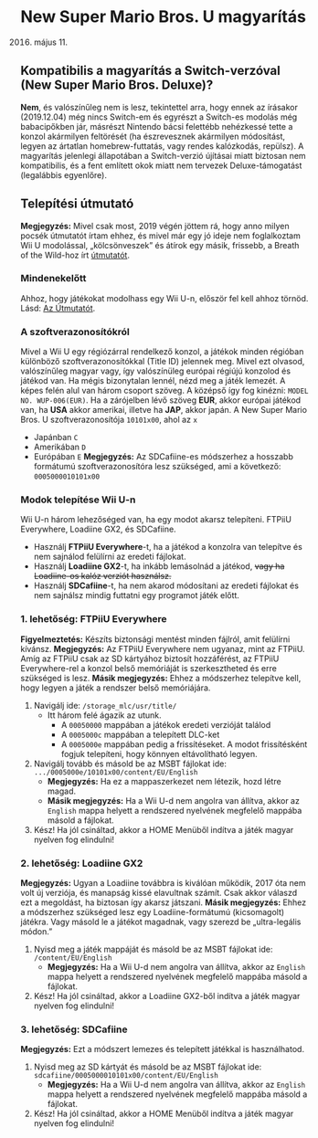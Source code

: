# New Super Mario Bros. U magyarítás
2016. május 11.

## Kompatibilis a magyarítás a Switch-verzóval (New Super Mario Bros. Deluxe)?
**Nem**, és valószínűleg nem is lesz, tekintettel arra, hogy ennek az írásakor (2019.12.04) még nincs Switch-em és egyrészt a Switch-es modolás még babacipőkben jár, másrészt Nintendo bácsi felettébb nehézkessé tette a konzol akármilyen feltörését (ha észrevesznek akármilyen módosítást, legyen az ártatlan homebrew-futtatás, vagy rendes kalózkodás, repülsz).
A magyarítás jelenlegi állapotában a Switch-verzió újításai miatt biztosan nem kompatibilis, és a fent említett okok miatt nem tervezek Deluxe-támogatást (legalábbis egyenlőre).

## Telepítési útmutató
**Megjegyzés:** Mivel csak most, 2019 végén jöttem rá, hogy anno milyen pocsék útmutatót írtam ehhez, és mivel már egy jó ideje nem foglalkoztam Wii U modolással, „kölcsönveszek” és átírok egy másik, frissebb, a Breath of the Wild-hoz írt [útmutatót](https://botw-modding-database.fandom.com/wiki/Mod_Installation_Instructions).

### Mindenekelőtt
Ahhoz, hogy játékokat modolhass egy Wii U-n, először fel kell ahhoz törnöd. Lásd: [Az Útmutatót](https://wiiu.hacks.guide/).

### A szoftverazonosítókról
Mivel a Wii U egy régiózárral rendelkező konzol, a játékok minden régióban különböző szoftverazonosítókkal (Title ID) jelennek meg. Mivel ezt olvasod, valószínűleg magyar vagy, így valószínüleg európai régiújú konzolod és játékod van. Ha mégis bizonytalan lennél, nézd meg a játék lemezét. A képes felén alul van három csoport szöveg. A középső így fog kinézni: `MODEL NO. WUP-006(EUR)`. Ha a zárójelben lévő szöveg **EUR**, akkor európai játékod van, ha **USA** akkor amerikai, illetve ha **JAP**, akkor japán.
A New Super Mario Bros. U szoftverazonosítója `10101x00`, ahol az `x`
- Japánban `C`
- Amerikában `D`
- Európában `E`
**Megjegyzés:** Az SDCafiine-es módszerhez a hosszabb formátumú szoftverazonosítóra lesz szükséged, ami a következő: `0005000010101x00`

### Modok telepítése Wii U-n
Wii U-n három lehezőséged van, ha egy modot akarsz telepíteni. FTPiiU Everywhere, Loadiine GX2, és SDCafiine.
- Használj **FTPiiU Everywhere**-t, ha a játékod a konzolra van telepítve és nem sajnálod felülírni az eredeti fájlokat.
- Használj **Loadiine GX2**-t, ha inkább lemásolnád a játékod, ~~vagy ha Loadiine-os kalóz verziót használsz.~~
- Használj **SDCafiine**-t, ha nem akarod módosítani az eredeti fájlokat és nem sajnálsz mindig futtatni egy programot játék előtt.

### 1. lehetőség: FTPiiU Everywhere
**Figyelmeztetés:** Készíts biztonsági mentést minden fájlról, amit felülírni kívánsz.
**Megjegyzés:** Az FTPiiU Everywhere nem ugyanaz, mint az FTPiiU. Amíg az FTPiiU csak az SD kártyához biztosít hozzáférést, az FTPiiU Everywhere-rel a konzol belső memóriáját is szerkesztheted és erre szükséged is lesz.
**Másik megjegyzés:** Ehhez a módszerhez telepítve kell, hogy legyen a játék a rendszer belső memóriájára.

1. Navigálj ide: `/storage_mlc/usr/title/`
   - Itt három felé ágazik az utunk.
     - A `00050000` mappában a játékok eredeti verzióját találod
	 - A `0005000c` mappában a telepített DLC-ket
	 - A `0005000e` mappában pedig a frissítéseket. A modot frissítésként fogjuk telepíteni, hogy könnyen eltávolítható legyen.
2. Navigálj tovább és másold be az MSBT fájlokat ide: `.../0005000e/10101x00/content/EU/English`
   - **Megjegyzés:** Ha ez a mappaszerkezet nem létezik, hozd létre magad.
   - **Másik megjegyzés:** Ha a Wii U-d nem angolra van állítva, akkor az `English` mappa helyett a rendszered nyelvének megfelelő mappába másold a fájlokat.
3. Kész! Ha jól csináltad, akkor a HOME Menüből indítva a játék magyar nyelven fog elindulni!

### 2. lehetőség: Loadiine GX2
**Megjegyzés:** Ugyan a Loadiine továbbra is kiválóan működik, 2017 óta nem volt új verziója, és manapság kissé elavultnak számít. Csak akkor válaszd ezt a megoldást, ha biztosan így akarsz játszani.
**Másik megjegyzés:** Ehhez a módszerhez szükséged lesz egy Loadiine-formátumú (kicsomagolt) játékra. Vagy másold le a játékot magadnak, vagy szerezd be „ultra-legális módon.”

1. Nyisd meg a játék mappáját és másold be az MSBT fájlokat ide: `/content/EU/English`
   - **Megjegyzés:** Ha a Wii U-d nem angolra van állítva, akkor az `English` mappa helyett a rendszered nyelvének megfelelő mappába másold a fájlokat.
2. Kész! Ha jól csináltad, akkor a Loadiine GX2-ből indítva a játék magyar nyelven fog elindulni!

### 3. lehetőség: SDCafiine
**Megjegyzés:** Ezt a módszert lemezes és telepített játékkal is használhatod.

1. Nyisd meg az SD kártyát és másold be az MSBT fájlokat ide: `sdcafiine/0005000010101x00/content/EU/English`
   - **Megjegyzés:** Ha a Wii U-d nem angolra van állítva, akkor az `English` mappa helyett a rendszered nyelvének megfelelő mappába másold a fájlokat.
2. Kész! Ha jól csináltad, akkor a HOME Menüből indítva a játék magyar nyelven fog elindulni!
